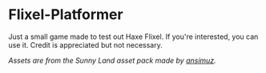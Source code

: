 # Flixel-Platformer
Just a small game made to test out Haxe Flixel.
If you're interested, you can use it. Credit is appreciated but not necessary.

*Assets are from the Sunny Land asset pack made by [ansimuz](https://ansimuz.itch.io/).*

